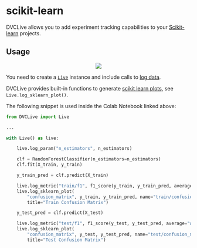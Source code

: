 # scikit-learn

DVCLive allows you to add experiment tracking capabilities to your
[Scikit-learn](https://scikit-learn.org/) projects.

## Usage

<p align='center'>
  <a href="https://colab.research.google.com/github/iterative/dvclive/blob/main/examples/DVCLive-scikit-learn.ipynb">
    <img src="https://colab.research.google.com/assets/colab-badge.svg" />
  </a>
</p>

You need to create a [`Live`](/doc/dvclive/live) instance and include calls to
[log data](/doc/dvclive#log-data).

<admon type="tip">

DVCLive provides built-in functions to generate
[scikit learn plots](https://scikit-learn.org/stable/visualizations.html), see
`Live.log_sklearn_plot()`.

</admon>

The following snippet is used inside the Colab Notebook linked above:

```python
from DVCLive import Live

...

with Live() as live:

    live.log_param("n_estimators", n_estimators)

    clf = RandomForestClassifier(n_estimators=n_estimators)
    clf.fit(X_train, y_train)

    y_train_pred = clf.predict(X_train)

    live.log_metric("train/f1", f1_score(y_train, y_train_pred, average="weighted"), plot=False)
    live.log_sklearn_plot(
        "confusion_matrix", y_train, y_train_pred, name="train/confusion_matrix",
        title="Train Confusion Matrix")

    y_test_pred = clf.predict(X_test)

    live.log_metric("test/f1", f1_score(y_test, y_test_pred, average="weighted"), plot=False)
    live.log_sklearn_plot(
        "confusion_matrix", y_test, y_test_pred, name="test/confusion_matrix",
        title="Test Confusion Matrix")
```
